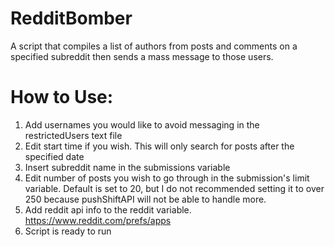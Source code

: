 # RedditBomber
A script that compiles a list of authors from posts and comments on a specified subreddit then sends a mass message to those users.

# How to Use:
1. Add usernames you would like to avoid messaging in the restrictedUsers text file
2. Edit start time if you wish. This will only search for posts after the specified date
3. Insert subreddit name in the submissions variable
4. Edit number of posts you wish to go through in the submission's limit variable. Default is set to 20, but I do not recommended setting it to over 250 because pushShiftAPI will not be able to handle more. 
5. Add reddit api info to the reddit variable. https://www.reddit.com/prefs/apps
6. Script is ready to run
